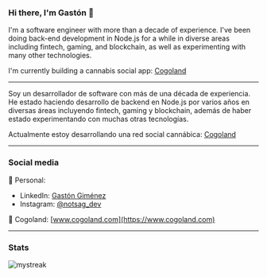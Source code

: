 ### Hi there, I'm Gastón 👋

I'm a software engineer with more than a decade of experience. I've been doing back-end development in Node.js for a while in diverse areas including fintech, gaming, and blockchain, as well as experimenting with many other technologies.

I'm currently building a cannabis social app: [Cogoland](https://www.cogoland.com)

---

Soy un desarrollador de software con más de una década de experiencia. He estado haciendo desarrollo de backend en Node.js por varios años en diversas áreas incluyendo fintech, gaming y blockchain, además de haber estado experimentando con muchas otras tecnologías.

Actualmente estoy desarrollando una red social cannábica: [Cogoland](https://www.cogoland.com)

---

### Social media

🪪 Personal:
- LinkedIn: [Gastón Giménez](https://www.linkedin.com/in/gaston-gimenez-medina/)
- Instagram: [@notsag_dev](https://www.instagram.com/notsag_dev)

🌱 Cogoland: [www.cogoland.com](https://www.cogoland.com)

---
### Stats

<img src="https://github-readme-streak-stats.herokuapp.com/?user=notsag-dev&theme=tokyonight" alt="mystreak"/>
